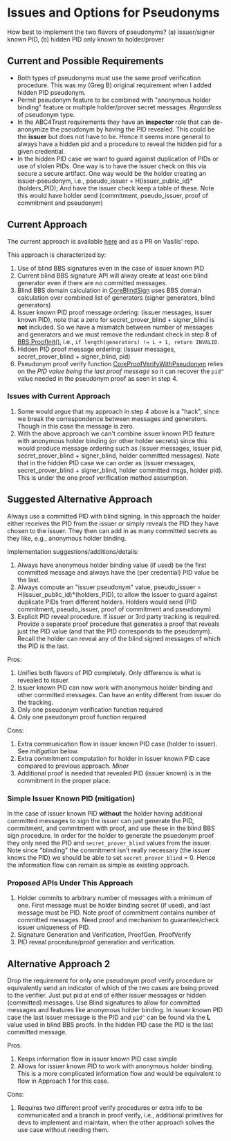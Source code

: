 
# Issues and Options for Pseudonyms

How best to implement the two flavors of pseudonyms? (a) issuer/signer known PID, (b) hidden PID only known to holder/prover

## Current and Possible Requirements

* Both types of pseudonyms must use the same proof verification procedure. This was my (Greg B) original requirement when I added hidden PID pseudonym.
* Permit pseudonym feature to be combined with "anonymous holder binding" feature  or multiple holder/prover secret  messages. *Regardless* of  pseudonym type.
* In the ABC4Trust requirements they have an **inspector** role that can de-anonymize the pseudonym by having the PID revealed. This could be the **issuer** but does not have to be. Hence it seems more general to always have a hidden pid and a procedure to reveal the hidden pid for a given credential.
* In the hidden PID case we want to guard against duplication of PIDs or use of stolen PIDs. One way is to have the issuer check on this via secure a secure artifact. One way would be the holder creating an issuer-pseudonym, i.e., pseudo_issuer = H(issuer_public_id)*(holders_PID); And have the issuer check keep a table of these. Note this would have holder send (commitment, pseudo_issuer, proof of commitment and pseudonym)

## Current Approach

The current approach is available  [here](https://www.grotto-networking.com/files/draft-vasilis-bbs-per-verifier-linkability.html) and as a PR on Vasilis' repo.

This approach is characterized by:

1. Use of blind BBS signatures even in the case of issuer known PID
2. Current blind BBS signature API will alway create at least one blind generator even if  there are no committed messages.
3. Blind BBS domain calculation in [CoreBlindSign](https://www.ietf.org/archive/id/draft-kalos-bbs-blind-signatures-01.html#name-core-blind-sign) uses BBS domain calculation over combined list of generators (signer generators, blind generators)
4. Issuer known PID proof message ordering: (issuer messages, issuer known PID), note that a zero for secret_prover_blind + signer_blind is **not** included. So we have a mismatch between number of messages and generators and we must remove the redundant check in step 8 of [BBS.ProofInit()](https://www.ietf.org/archive/id/draft-irtf-cfrg-bbs-signatures-06.html#name-proof-initialization), i.e., `if length(generators) != L + 1, return INVALID`.
5. Hidden PID proof message ordering:  (issuer messages, secret_prover_blind + signer_blind, pid)
6. Pseudonym  proof  verify function  [CoreProofVerifyWithPseudonym](https://www.grotto-networking.com/files/draft-vasilis-bbs-per-verifier-linkability.html#name-core-proof-verification) relies on the *PID value being the last proof message* so it can recover the `pid^` value needed in the pseudonym proof as seen in step 4.

### Issues with Current Approach

1. Some would argue that my approach in step 4 above is a "hack", since we break the correspondence between messages and generators. Though in this case the message is zero.
2. With the above approach we can't combine issuer known PID feature with anonymous holder binding (or other holder secrets) since this would produce message ordering such as (issuer messages, issuer pid, secret_prover_blind + signer_blind, holder committed  messages). Note that in the hidden PID case we can order as (issuer messages, secret_prover_blind + signer_blind, holder committed msgs, holder pid). This is under the one proof verification method assumption.

## Suggested Alternative  Approach

Always use a committed PID with blind signing. In this approach the holder either receives the PID from the issuer or simply reveals the PID they have chosen to the issuer.  They then can add in as many committed secrets as they like, e.g., anonymous holder binding.

Implementation suggestions/additions/details:

1. Always have anonymous holder binding value (if used) be the first committed message and always have the (per credential) PID value be the last.
2. Always compute an "issuer pseudonym" value, pseudo_issuer = H(issuer_public_id)*(holders_PID), to allow the issuer to guard against duplicate PIDs from different holders. Holders would send (PID commitment, pseudo_issuer, proof of commitment and pseudonym)
3. Explicit PID reveal procedure. If issuer or 3rd party tracking is required. Provide a separate proof procedure that generates a proof that reveals just the PID value (and that the PID corresponds to the pseudonym). Recall the holder can reveal any of the blind signed messages of which the PID is the last.

Pros:

1. Unifies both flavors of PID completely.  Only difference is what is revealed to issuer.
2. Issuer known PID can now work with anonymous holder binding and other committed messages. Can have an entity different from issuer do the tracking.
3. Only one pseudonym verification function required
4. Only one pseudonym proof function required

Cons:

1. Extra communication flow in issuer known PID case (holder to issuer). See *mitigation* below.
2. Extra commitment computation for holder in issuer known PID case compared to previous approach. *Minor*
3. Additional proof is needed that revealed PID (issuer known) is in the commitment in the proper place.

### Simple Issuer Known PID (mitigation)

In the case of issuer known PID **without** the holder having additional committed messages to sign the issuer can just generate the PID, commitment, and commitment with proof, and use these in the blind BBS sign procedure.  In order for the holder to  generate the psuedonym proof they only need the  PID and `secret_prover_blind` values  from the issuer.  Note since "blinding" the commitment isn't really necessary (the issuer  knows the PID) we should be able to set `secret_prover_blind` = 0.  Hence the information flow can remain as simple as existing approach.

### Proposed APIs Under This Approach

1. Holder commits to arbitrary number of messages with a minimum of one. First message must be holder binding secret (if used), and last message must be PID.  Note proof of commitment contains number of committed messages. Need proof and mechanism to guarantee/check issuer uniqueness of PID.
2. Signature Generation and Verification, ProofGen, ProofVerify
3. PID reveal procedure/proof generation and verification.

## Alternative  Approach 2

Drop the requirement for only one pseudonym proof verify procedure or equivalently send an  indicator of which of the two cases are being proved to the verifier.  Just put pid at end of either issuer messages or hidden (committed) messages. Use Blind signatures to allow for committed messages and features like anonymous holder binding. In issuer known PID case the last issuer message is the PID and  `pid^` can be found  via the **L** value used in blind BBS  proofs.  In the hidden PID case the PID is the last committed message.

Pros:

1. Keeps information flow in issuer known PID case simple
2. Allows for issuer  known  PID to work with anonymous holder binding. This is a more complicated information flow and would be equivalent to flow in Approach 1 for this case.

Cons:

1. Requires two different proof verify procedures or extra info to be communicated and a branch in proof verify, i.e., additional primitives for devs to implement and maintain, when the other approach solves the use case without needing them.
